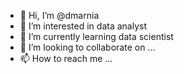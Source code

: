 - 👋 Hi, I’m @dmarnia
- 👀 I’m interested in data analyst
- 🌱 I’m currently learning data scientist
- 💞️ I’m looking to collaborate on ...
- 📫 How to reach me ...

<!---
dmarnia/dmarnia is a ✨ special ✨ repository because its `README.md` (this file) appears on your GitHub profile.
You can click the Preview link to take a look at your changes.
--->
